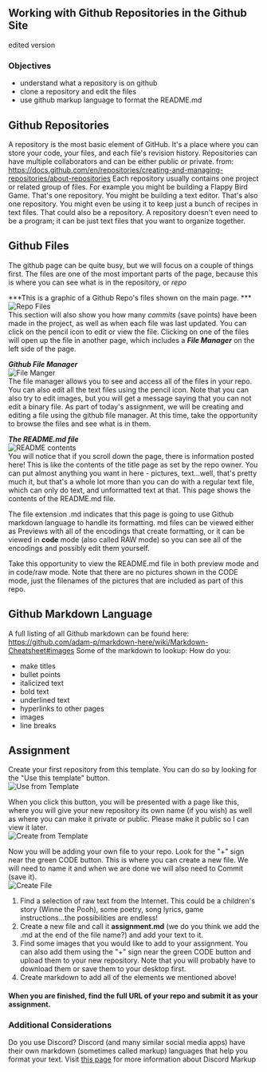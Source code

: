 ## Working with Github Repositories in the Github Site
edited version

### Objectives
* understand what a repository is on github
* clone a repository and edit the files
* use github markup language to format the README.md

## Github Repositories
A repository is the most basic element of GitHub. It's a place where you can store your code, your files, and each file's revision history. Repositories can have multiple collaborators and can be either public or private.
from:   
https://docs.github.com/en/repositories/creating-and-managing-repositories/about-repositories
Each repository usually contains one project or related group of files. For example you might be building a Flappy Bird Game. That's one repository.  You might be building a text editor. That's also one repository.  You might even be using it to keep just a bunch of recipes in text files. That could also be a repository. A repository doesn't even need to be a program; it can be just text files that you want to organize together.

## Github Files
The github page can be quite busy, but we will focus on a couple of things first.  The files are one of the most important parts of the page, because this is where you can see what is in the repository, or *repo*

***This is a graphic of a Github Repo's files shown on the main page.  ***
![Repo Files](files.png)  
This section will also show you how many *commits* (save points) have been made in the project, as well as when each file was last updated.  You can click on the pencil icon to edit or view the file.
Clicking on one of the files will open up the file in another page, which includes a ***File Manager*** on the left side of the page.

***Github File Manager***  
![File Manger](filemanager.png)  
The file manager allows you to see and access all of the files in your repo.  You can also edit all the text files using the pencil icon.  Note that you can also try to edit images, but you will get a message saying that you can not edit a binary file.  As part of today's assignment, we will be creating and editing a file using the github file manager.  At this time, take the opportunity to browse the files and see what is in them.

***The README.md file***  
![README contents](readmeMarkdown.png)   
You will notice that if you scroll down the page, there is information posted here!  This is like the contents of the title page as set by the repo owner.  You can put almost anything you want in here - pictures, text...well, that's pretty much it, but that's a whole lot more than you can do with a regular text file, which can only do text, and unformatted text at that.  This page shows the contents of the README.md file.  

The file extension .md indicates that this page is going to use Github markdown language to handle its formatting.  md files can be viewed either as Previews with all of the encodings that create formatting, or it can be viewed in **code** mode (also called RAW mode) so you can see all of the encodings and possibly edit them yourself.

Take this opportunity to view the README.md file in both preview mode and in code/raw mode.   Note that there are no pictures shown in the CODE mode, just the filenames of the pictures that are included as part of this repo.

## Github Markdown Language
A full listing of all Github markdown can be found here:   
https://github.com/adam-p/markdown-here/wiki/Markdown-Cheatsheet#images
Some of the markdown to lookup:
How do you:
* make titles
* bullet points
* italicized text
* bold text
* underlined text
* hyperlinks to other pages
* images
* line breaks

## Assignment
Create your first repository from this template.  You can do so by looking for the "Use this template" button.   
![Use from Template](template.png)  


When you click this button, you will be presented with a page like this, where you will give your new repository its own name (if you wish) as well as where you can make it private or public. Please make it public so I can view it later.  
![Create from Template](fromTemplate.png)

Now you will be adding your own file to your repo.  Look for the "+" sign near the green CODE button.  This is where you can create a new file.  We will need to name it and when we are done we will also need to Commit (save it).  
![Create File](editFile.png)  

1. Find a selection of raw text from the Internet.  This could be a children's story (Winne the Pooh), some poetry, song lyrics, game instructions...the possibilities are endless!
2. Create a new file and call it **assignment.md** (we do you think we add the .md at the end of the file name?) and add your text to it.
3. Find some images that you would like to add to your assignment. You can also add them using the "+" sign near the green CODE button and upload them to your new repository.  Note that you will probably have to download them or save them to your desktop first.
4. Create markdown to add all of the elements we mentioned above!


#### When you are finished, find the full URL of your repo and submit it as your assignment.

### Additional Considerations
Do you use Discord?  Discord (and many similar social media apps) have their own markdown (sometimes called markup) languages that help you format your text. Visit [this page](https://support.discord.com/hc/en-us/articles/210298617-Markdown-Text-101-Chat-Formatting-Bold-Italic-Underline) for more information about Discord Markup
